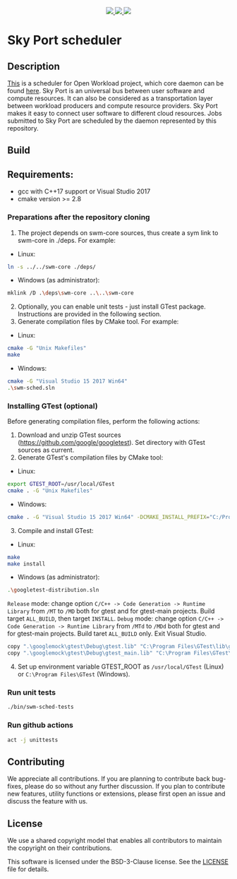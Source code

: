 <p align="center">
    <a href="https://github.com/openworkload/swm-sched/blob/master/LICENSE" alt="License">
        <img src="https://img.shields.io/github/license/openworkload/swm-sched" />
    </a>
    <a href="https://github.com/openworkload/swm-sched" alt="Required C++ version">
        <img src="https://img.shields.io/badge/C++-17-blue.svg" />
    </a>
    <a href="https://github.com/openworkload/swm-sched/actions/workflows/cmake-single-platform.yml" alt="Test results">
        <img src="https://github.com/openworkload/swm-sched/actions/workflows/cmake-single-platform.yml/badge.svg?event=push" />
    </a>
</p>

Sky Port scheduler
==================


## Description

[This](https://github.com/openworkload/swm-sched) is a scheduler for Open Workload project,
which core daemon can be found [here](https://github.com/openworkload/swm-core).
Sky Port is an universal bus between user software and compute resources.
It can also be considered as a transportation layer between workload producers and compute resource providers.
Sky Port makes it easy to connect user software to different cloud resources.
Jobs submitted to Sky Port are scheduled by the daemon represented by this repository.


## Build

## Requirements:
* gcc with C++17 support or Visual Studio 2017
* cmake version >= 2.8

### Preparations after the repository cloning

1. The project depends on swm-core sources, thus create a sym link to swm-core in ./deps.
For example:
* Linux:
```bash
ln -s ../../swm-core ./deps/
```
* Windows (as administrator):
```bash
mklink /D .\deps\swm-core ..\..\swm-core
```
2. Optionally, you can enable unit tests - just install GTest package.
Instructions are provided in the following section.
3. Generate compilation files by CMake tool. For example:
* Linux:
```bash
cmake -G "Unix Makefiles"
make
```
* Windows:
```bash
cmake -G "Visual Studio 15 2017 Win64"
.\swm-sched.sln
```


### Installing GTest (optional)

Before generating compilation files, perform the following actions:

1. Download and unzip GTest sources (https://github.com/google/googletest).
Set directory with GTest sources as current.
2. Generate GTest's compilation files by CMake tool:
* Linux:
```bash
export GTEST_ROOT=/usr/local/GTest
cmake . -G "Unix Makefiles"
```

* Windows:
```bash
cmake . -G "Visual Studio 15 2017 Win64" -DCMAKE_INSTALL_PREFIX="C:/Program Files/GTest"
```
3. Compile and install GTest:
* Linux:
```bash
make
make install
```
* Windows (as administrator):
```bash
.\googletest-distribution.sln
```
`Release` mode: change option `C/C++ -> Code Generation -> Runtime Library` from `/MT` to `/MD` both for gtest and for gtest-main projects. Build target `ALL_BUILD`, then target `INSTALL`.
`Debug` mode: change option `C/C++ -> Code Generation -> Runtime Library` from `/MTd` to `/MDd` both for gtest and for gtest-main projects. Build taret `ALL_BUILD` only. Exit Visual Studio.
```bash
copy ".\googlemock\gtest\Debug\gtest.lib" "C:\Program Files\GTest\lib\gtestd.lib"
copy ".\googlemock\gtest\Debug\gtest_main.lib" "C:\Program Files\GTest\lib\gtest_maind.lib"
```
4. Set up environment variable GTEST_ROOT as `/usr/local/GTest` (Linux) or `C:\Program Files\GTest` (Windows).

### Run unit tests
```bash
./bin/swm-sched-tests
```

### Run github actions
```bash
act -j unittests
```

## Contributing

We appreciate all contributions. If you are planning to contribute back bug-fixes, please do so without any further discussion. If you plan to contribute new features, utility functions or extensions, please first open an issue and discuss the feature with us.


## License

We use a shared copyright model that enables all contributors to maintain the copyright on their contributions.

This software is licensed under the BSD-3-Clause license. See the [LICENSE](LICENSE) file for details.
